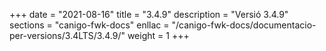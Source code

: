 +++
date        = "2021-08-16"
title       = "3.4.9"
description = "Versió 3.4.9"
sections    = "canigo-fwk-docs"
enllac		= "/canigo-fwk-docs/documentacio-per-versions/3.4LTS/3.4.9/"
weight		= 1
+++
